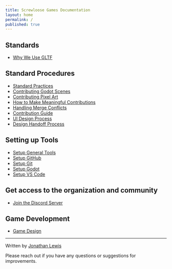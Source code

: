 ```yaml
---
title: Screwloose Games Documentation
layout: home
permalink: /
published: true
---
```


## Standards

- [Why We Use GLTF](./content/why_we_use_gltf.md)

## Standard Procedures

- [Standard Practices](./content/guides/standard-practices/standard-practice.md)
- [Contributing Godot Scenes](./content/guides/contributing_godot_scenes.md)
- [Contributing Pixel Art](./content/guides/contributing_pixel_art.md)
- [How to Make Meaningful Contributions](./content/2024-10-21-how-to-make-meaningful-contributions.md)
- [Handling Merge Conflicts](./content/guides/merge_conflicts/handling_merge_conflicts.md)
- [Contribution Guide](./content/guides/contribution_guide.md)
- [UI Design Process](./content/guides/game_design/ui_design_process.md)
- [Design Handoff Process](content/guides/design-handoff-process.md)
## Setting up Tools

- [Setup General Tools](./content/guides/tool_setup/setup_general_tools.md)
- [Setup GitHub](./content/guides/setup_github.md)
- [Setup Git](./content/guides/setup_git.md)
- [Setup Godot](./content/guides/setup_godot.md)
- [Setup VS Code](./content/guides/vs_code/setup_vscode.md)

## Get access to the organization and community

- [Join the Discord Server](./content/guides/join_discord.md)

## Game Development

- [Game Design](./content/guides/game_design/game_design.md)

---

Written by [Jonathan Lewis](https://www.linkedin.com/in/jonathan-david-lewis/)

Please reach out if you have any questions or suggestions for improvements.